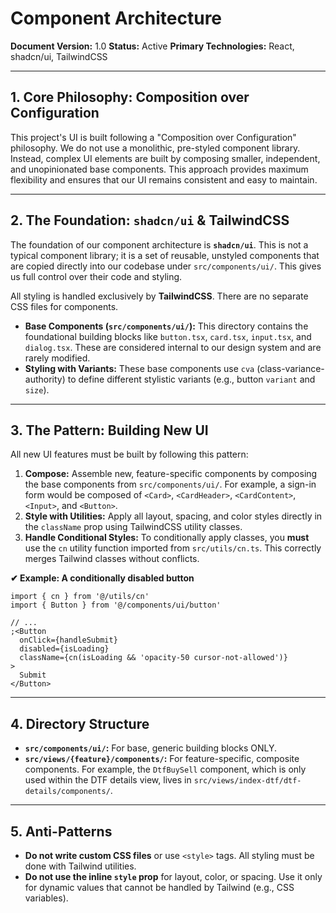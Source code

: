 # Component Architecture

**Document Version:** 1.0
**Status:** Active
**Primary Technologies:** React, shadcn/ui, TailwindCSS

---

## 1. Core Philosophy: Composition over Configuration

This project's UI is built following a "Composition over Configuration" philosophy. We do not use a monolithic, pre-styled component library. Instead, complex UI elements are built by composing smaller, independent, and unopinionated base components. This approach provides maximum flexibility and ensures that our UI remains consistent and easy to maintain.

---

## 2. The Foundation: `shadcn/ui` & TailwindCSS

The foundation of our component architecture is **`shadcn/ui`**. This is not a typical component library; it is a set of reusable, unstyled components that are copied directly into our codebase under `src/components/ui/`. This gives us full control over their code and styling.

All styling is handled exclusively by **TailwindCSS**. There are no separate CSS files for components.

- **Base Components (`src/components/ui/`):** This directory contains the foundational building blocks like `button.tsx`, `card.tsx`, `input.tsx`, and `dialog.tsx`. These are considered internal to our design system and are rarely modified.
- **Styling with Variants:** These base components use `cva` (class-variance-authority) to define different stylistic variants (e.g., button `variant` and `size`).

---

## 3. The Pattern: Building New UI

All new UI features must be built by following this pattern:

1.  **Compose:** Assemble new, feature-specific components by composing the base components from `src/components/ui/`. For example, a sign-in form would be composed of `<Card>`, `<CardHeader>`, `<CardContent>`, `<Input>`, and `<Button>`.
2.  **Style with Utilities:** Apply all layout, spacing, and color styles directly in the `className` prop using TailwindCSS utility classes.
3.  **Handle Conditional Styles:** To conditionally apply classes, you **must** use the `cn` utility function imported from `src/utils/cn.ts`. This correctly merges Tailwind classes without conflicts.

**✔ Example: A conditionally disabled button**

```tsx
import { cn } from '@/utils/cn'
import { Button } from '@/components/ui/button'

// ...
;<Button
  onClick={handleSubmit}
  disabled={isLoading}
  className={cn(isLoading && 'opacity-50 cursor-not-allowed')}
>
  Submit
</Button>
```

---

## 4. Directory Structure

- **`src/components/ui/`:** For base, generic building blocks ONLY.
- **`src/views/{feature}/components/`:** For feature-specific, composite components. For example, the `DtfBuySell` component, which is only used within the DTF details view, lives in `src/views/index-dtf/dtf-details/components/`.

---

## 5. Anti-Patterns

- **Do not write custom CSS files** or use `<style>` tags. All styling must be done with Tailwind utilities.
- **Do not use the inline `style` prop** for layout, color, or spacing. Use it only for dynamic values that cannot be handled by Tailwind (e.g., CSS variables).
